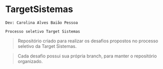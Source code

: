 # TargetSistemas

`Dev: Carolina Alves Baião Pessoa`

`Processo seletivo Target Sistemas`

> Repositório criado para realizar os desafios propostos no processo seletivo da Target Sistemas.

> Cada desafio possui sua própria branch, para manter o repositório organizado.
